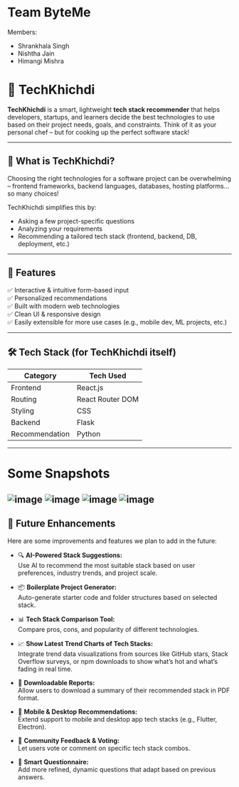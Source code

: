 
# Team ByteMe
Members:
- Shrankhala Singh
- Nishtha Jain
- Himangi Mishra

# 🚀 TechKhichdi
**TechKhichdi** is a smart, lightweight **tech stack recommender** that helps developers, startups, and learners decide the best technologies to use based on their project needs, goals, and constraints. Think of it as your personal chef – but for cooking up the perfect software stack!

---

## 🧠 What is TechKhichdi?

Choosing the right technologies for a software project can be overwhelming – frontend frameworks, backend languages, databases, hosting platforms... so many choices!

TechKhichdi simplifies this by:
- Asking a few project-specific questions
- Analyzing your requirements
- Recommending a tailored tech stack (frontend, backend, DB, deployment, etc.)

---

## 🌟 Features

✅ Interactive & intuitive form-based input  
✅ Personalized recommendations  
✅ Built with modern web technologies  
✅ Clean UI & responsive design  
✅ Easily extensible for more use cases (e.g., mobile dev, ML projects, etc.)

---

## 🛠️ Tech Stack (for TechKhichdi itself)

| Category        | Tech Used         |
|----------------|--------------------|
| Frontend       | React.js           |
| Routing        | React Router DOM   |
| Styling        | CSS                |
| Backend        | Flask              |
| Recommendation | Python             |

---
# Some Snapshots
![image](https://github.com/user-attachments/assets/69eaec1c-4312-4b03-ac3b-7df3d4480b5c)
![image](https://github.com/user-attachments/assets/e56636c5-420c-4d6d-b6df-40aaacbace2a)
![image](https://github.com/user-attachments/assets/27a464ab-0abd-4482-bce1-20677d572670)
![image](https://github.com/user-attachments/assets/3ab90fc7-bbfa-4332-af79-a5acdd3071d7)
---

## 🚧 Future Enhancements
Here are some improvements and features we plan to add in the future:

- 🔍 <b>AI-Powered Stack Suggestions:</b><br>
Use AI to recommend the most suitable stack based on user preferences, industry trends, and project scale.

- 📦 <b>Boilerplate Project Generator:</b><br>
Auto-generate starter code and folder structures based on selected stack.

- 📊 <b>Tech Stack Comparison Tool:</b><br>
Compare pros, cons, and popularity of different technologies.

- 📈 <b>Show Latest Trend Charts of Tech Stacks:</b><br>
Integrate trend data visualizations from sources like GitHub stars, Stack Overflow surveys, or npm downloads to show what’s hot and what’s fading in real time.

- 📁 <b>Downloadable Reports:</b><br>
Allow users to download a summary of their recommended stack in PDF format.

- 📱 <b>Mobile & Desktop Recommendations:</b><br>
Extend support to mobile and desktop app tech stacks (e.g., Flutter, Electron).

- 💬 <b>Community Feedback & Voting:</b><br>
Let users vote or comment on specific tech stack combos.

- 🧠 <b>Smart Questionnaire:</b><br>
Add more refined, dynamic questions that adapt based on previous answers.

